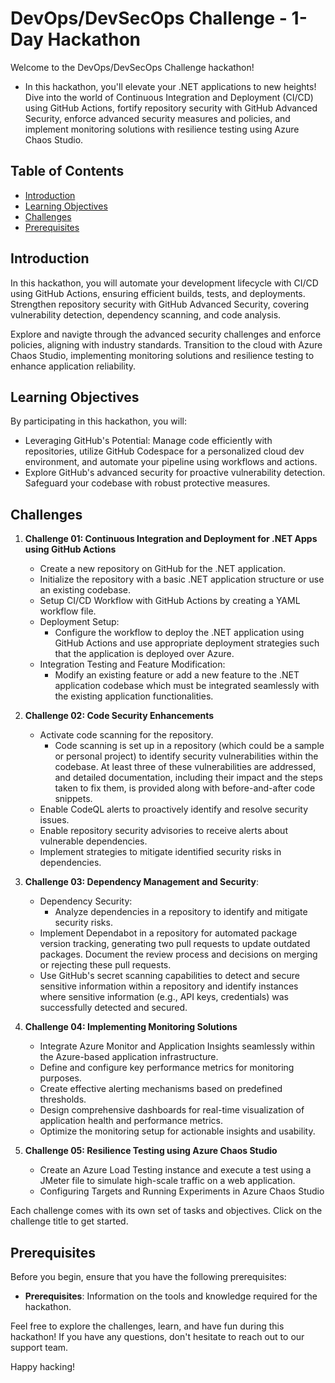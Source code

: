 # DevOps/DevSecOps Challenge - 1-Day Hackathon

Welcome to the DevOps/DevSecOps Challenge hackathon! 

- In this hackathon, you'll elevate your .NET applications to new heights! Dive into the world of Continuous Integration and Deployment (CI/CD) using GitHub Actions, fortify repository security with GitHub Advanced Security, enforce advanced security measures and policies, and implement monitoring solutions with resilience testing using Azure Chaos Studio.

## Table of Contents

- [Introduction](#introduction)
- [Learning Objectives](#learning-objectives)
- [Challenges](#challenges)
- [Prerequisites](#prerequisites)

## Introduction

In this hackathon, you will automate your development lifecycle with CI/CD using GitHub Actions, ensuring efficient builds, tests, and deployments. Strengthen repository security with GitHub Advanced Security, covering vulnerability detection, dependency scanning, and code analysis.

Explore and navigte through the advanced security challenges and enforce policies, aligning with industry standards. Transition to the cloud with Azure Chaos Studio, implementing monitoring solutions and resilience testing to enhance application reliability.



## Learning Objectives

By participating in this hackathon, you will:

- Leveraging GitHub's Potential: Manage code efficiently with repositories, utilize GitHub Codespace for a personalized cloud dev environment, and automate your pipeline using workflows and actions.
- Explore GitHub's advanced security for proactive vulnerability detection. Safeguard your codebase with robust protective measures.

## Challenges

1. **Challenge 01: Continuous Integration and Deployment for .NET Apps using GitHub Actions**
   - Create a new repository on GitHub for the .NET application.
   - Initialize the repository with a basic .NET application structure or use an existing codebase.
   - Setup CI/CD Workflow with GitHub Actions by creating a YAML workflow file.
   - Deployment Setup:
      - Configure the workflow to deploy the .NET application using GitHub Actions and use appropriate deployment strategies such that the application is deployed over Azure.
   - Integration Testing and Feature Modification:
      - Modify an existing feature or add a new feature to the .NET application codebase which must be integrated seamlessly with the existing application functionalities.

2. **Challenge 02: Code Security Enhancements**
   - Activate code scanning for the repository.
      - Code scanning is set up in a repository (which could be a sample or personal project) to identify security vulnerabilities within the codebase. At least three of these vulnerabilities are addressed, and detailed documentation, including their impact and the steps taken to fix them, is provided along with before-and-after code snippets.
   - Enable CodeQL alerts to proactively identify and resolve security issues.
   - Enable repository security advisories to receive alerts about vulnerable dependencies.
   - Implement strategies to mitigate identified security risks in dependencies.
       
3. **Challenge 03: Dependency Management and Security**:
    - Dependency Security:
       - Analyze dependencies in a repository to identify and mitigate security risks.
    - Implement Dependabot in a repository for automated package version tracking, generating two pull requests to update outdated packages. Document the review process and decisions on merging or rejecting these pull requests.
    - Use GitHub's secret scanning capabilities to detect and secure sensitive information within a repository and identify instances where sensitive information (e.g., API keys, credentials) was successfully detected and secured.

4. **Challenge 04: Implementing Monitoring Solutions**
   - Integrate Azure Monitor and Application Insights seamlessly within the Azure-based application infrastructure.
   - Define and configure key performance metrics for monitoring purposes.
   - Create effective alerting mechanisms based on predefined thresholds.
   - Design comprehensive dashboards for real-time visualization of application health and performance metrics.
   - Optimize the monitoring setup for actionable insights and usability.

5. **Challenge 05: Resilience Testing using Azure Chaos Studio**
   - Create an Azure Load Testing instance and execute a test using a JMeter file to simulate high-scale traffic on a web application.
   - Configuring Targets and Running Experiments in Azure Chaos Studio

Each challenge comes with its own set of tasks and objectives. Click on the challenge title to get started.

## Prerequisites

Before you begin, ensure that you have the following prerequisites:

- **Prerequisites**: Information on the tools and knowledge required for the hackathon.

Feel free to explore the challenges, learn, and have fun during this hackathon! If you have any questions, don't hesitate to reach out to our support team.

Happy hacking!
